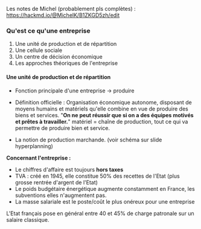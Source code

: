 Les notes de Michel (probablement pls complètes) : https://hackmd.io/@MichelK/B1ZKGD5zh/edit

### Qu'est ce qu'une entreprise
1. Une unité de production et de répartition
2. Une cellule sociale
3. Un centre de décision économique
4. Les approches théoriques de l'entreprise

#### Une unité de production et de répartition
- Fonction principale d'une entreprise -> produire

- Définition officielle : Organisation économique autonome, disposant de moyens humains et matériels qu'elle combine en vue de produire des biens et services.
	"**On ne peut réussir que si on a des équipes motivés et prêtes à travailler.**"
	matériel = chaîne de production, tout ce qui va permettre de produire bien et service.

- La notion de production marchande.
(voir schéma sur slide hyperplanning)

**Concernant l'entreprise :**
- Le chiffres d'affaire est toujours **hors taxes**
- TVA : créé en 1945, elle constitue 50% des recettes de l'Etat (plus grosse rentrée d'argent de l'Etat)
- Le poids budgétaire énergétique augmente constamment en France, les subventions elles n'augmentent pas.
- La masse salariale est le poste/coût le plus onéreux pour une entreprise

L'Etat français pose en général entre 40 et 45% de charge patronale sur un salaire classique.